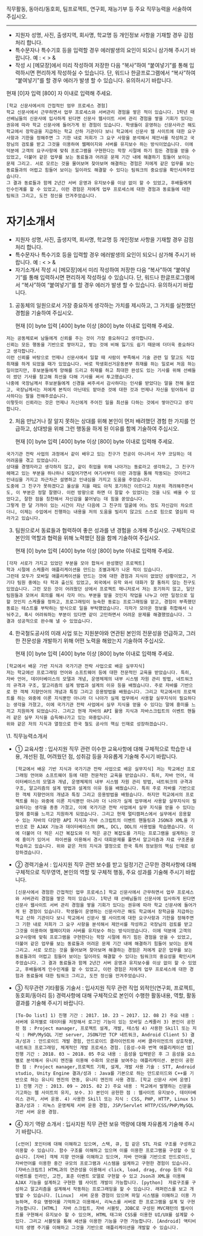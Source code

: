 직무활동, 동아리/동호회, 팀프로젝트, 연구회, 재능기부 등 주요 직무능력을 서술하여 주십시오.

***

- 지원자 성명, 사진, 출생지역, 회사명, 학교명 등 개인정보 사항을 기재할 경우 감점처리 합니다.
- 특수문자나 특수기호 등을 입력할 경우 에러발생의 요인이 되오니 삼가해 주시기 바랍니다. 예 : <  > &
- 작성 시 [메모장]에서 미리 작성하여 저장한 다음 “복사”하여 “붙여넣기”를 통해 입력하시면 편리하게 작성하실 수 있습니다. 
  단, 워드나 한글프로그램에서 “복사”하여 “붙여넣기”를 할 경우 에러가 발생 할 수 있습니다. 유의하시기 바랍니다.

현재 [0]자 입력 [800] 자 이내로 입력해 주세요.

```
[학교 신문사에서의 간접적인 엄무 프로세스 경험]
학교 신문사에서 근무하면서 업무 프로세스와 서버관리 경험을 쌓은 적이 있습니다. 1학년 때 선배님들의 신문사에 입사하게 된다면 신문사 웹사이트 서버 관리 경험을 쌓을 기회가 있다는 권유에 따라 학교 신문사에 들어가게 된 경험이 있습니다. 학생들이 운영하는 신문사라곤 해도 학교에서 장학금을 지급하는 학교 산하 기관이다 보니 학교에서 신문사 웹 사이트에 대한 요구사항과 기한을 정해주면 그 기한 내로 저희가 그 요구 사항을 분석해서 제안서를 작성하고 국장님의 검토를 받고 그것을 이용하여 웹페이지와 서버를 유지보수 하는 방식이었습니다. 이에 덕분에 고객의 요구사항에 맞춰 프로그램을 구현한다는 학창 시절에 하기 힘든 경험을 얻을 수 있었고, 더불어 같은 업무를 보는 동료들과 어려운 문제 기간 내에 해결하기 힘들어 보이는 문제 그리고. 서로 모르는 것을 물어보며 찾아보며 해결하는 경험은 저에게 같은 업무를 보는 동료들과의 어렵고 힘들어 보이는 일이라도 해결할 수 있다는 팀워크의 중요성을 확인시켜주었습니다.
그 결과 동료들과 함께 2년간 서버 운영과 유지보수를 이상 없이 할 수 있었고, 후배들에게 인수인계를 할 수 있었고, 이런 경험은 저에게 업무 프로세스에 대한 경험과 동료들에 대한 팀워크 그리고, 도전 정신을 안겨주었습니다.
```





# 자기소개서

- 지원자 성명, 사진, 출생지역, 회사명, 학교명 등 개인정보 사항을 기재할 경우 감점처리 합니다.
- 특수문자나 특수기호 등을 입력할 경우 에러발생의 요인이 되오니 삼가해 주시기 바랍니다. 예 : <  > &
- 자기소개서 작성 시 [메모장]에서 미리 작성하여 저장한 다음 “복사”하여 “붙여넣기”를 통해 입력하시면 편리하게 작성하실 수 있습니다. 
  단, 워드나 한글프로그램에서 “복사”하여 “붙여넣기”를 할 경우 에러가 발생 할 수 있습니다. 유의하시기 바랍니다.



1. 공동체의 일원으로서 가장 중요하게 생각하는 가치를 제시하고, 그 가치를 실천했던 경험을 기술하여 주십시오.

   현재 [0] byte 입력 [400] byte 이상 [800] byte 이내로 입력해 주세요.

```
저는 공동체로써 남들에게 신뢰를 주는 것이 가장 중요하다고 생각합니다.
신뢰는 모든 행동을 기반으로 쌓아지고, 쌓는 것에 비해 잃기도 쉽기 때문에 더더욱 중요하다고 생각합니다.
이런 신뢰를 바탕으로 언제나 신문사에서 일할 때 사람이 부족해서 기술 관련 일 말고도 직접 취재를 하게 되었을 때가 있었습니다. 바로 학생회선거운동본부 취재를 하는 일로써 처음 하는 일이었지만, 후보분들에게 양해를 드리고 취재를 하고 최대한 완성도 있는 기사를 위해 선배들이 썼던 기사를 참고해 최선을 다해 기사를 써서 투고했습니다.
나중에 국장님께서 후보분들에게 신경을 써주셔서 감사하다는 인사를 받았다는 말을 전해 들었고, 국장님께서는 저에게 본직이 아닌데도 맡아준 것에 대한 것과 언제나 자신을 믿어줘서 감사하다는 말을 전해주셨습니다.
이렇듯이 신뢰라는 것은 언제나 자신에게 주어진 일을 최선을 다하는 것에서 쌓아간다고 생각합니다.
```

2. 처음 만났거나 잘 알지 못하는 상대를 위해 본인이 먼저 배려했던 경험 한 가지를 언급하고, 상대방을 위해 그런 행동을 하게 된 이유를 함께 기술하여 주십시오. 

   현재 [0] byte 입력 [400] byte 이상 [800] byte 이내로 입력해 주세요.

```
국가기관 전락 사업의 과정에서 같이 배우고 있는 친구가 전공이 아니라서 자꾸 코딩하는 데 어려움을 겪고 있었습니다.
상대를 경쟁자라고 생각하지 않고, 같이 취업을 위해 나아가는 동료라고 생각하고, 그 친구가 헤매고 있는 부분을 하나하나 되짚어가면서 여기서부터 이런 과정을 통해 작동되는 것이라고 인내심을 가지고 차근차근 설명하고 인내심을 가지고 도움을 주었습니다. 
도중에 그 친구가 못하겠다고 울상을 지을 때도 아직 포기하긴 이르다고 차분히 격려해주면서도, 이 부분은 정말 잘했다. 이런 방향으로 하면 더 잘할 수 있었다는 것을 나도 배울 수 있었다고, 잘한 점을 칭찬해서 자신감을 불어넣는 데 힘을 쏟았습니다.
그렇게 한 달 가까이 있는 시간이 지난 다음에 그 친구의 얼굴에 어느 정도 자신감이 차오르더니, 이제는 수업에서 진행하는 내용을 저의 도움을 빌리지 않고도 스스로 힘으로 열심히 따라가고 있습니다.
```

3. 팀원으로서 동료들과 협력하여 좋은 성과를 낸 경험을 소개해 주십시오. 구체적으로 본인의 역할과 협력을 위해 노력했던 점을 함께 기술하여 주십시오.

   현재 [0] byte 입력 [400] byte 이상 [800] byte 이내로 입력해 주세요.

```
[각자 서로가 가지고 있었던 부분을 모아 합쳐서 완성했던 프로젝트]
학과 시절에 스케줄러 애플리케이션을 만드는 조별과제가 나온 적이 있습니다.
그런데 모두가 모바일 애플리케이션을 만드는 것에 대한 경험과 지식이 없었던 상황이었고, 거기다 팀원 중에는 타 학과 출신도 있었고, 외국에서 유학 와서 대화가 잘 통하지 않는 친구도 있었습니다. 그런 모든 것이 어려웠던 상에서 프로젝트 매니저로서 저는 포기하지 않고, 일단 팀원들과 모여서 회의를 해서 각자 어느 부분을 맡을 것인지 작업을 나누고 어떤 일정으로 일할 것인지 스케쥴을 정하고, 프로그래밍이 능숙한 동료는 프로그래밍을 맡고, 경험이 부족했던 동료는 테스트를 부탁하는 방식으로 일을 부탁했었습니다. 각자가 모아온 정보를 취합해서 나눠주고, 혹시 어려워하는 부분이 있다면 같이 고민하면서 어려운 문제를 해결했었습니다. 그 결과 성공적으로 완수해 낼 수 있었습니다.
```

4. 한국철도공사의 미래 사업 또는 지원분야와 연관된 본인의 전문성을 언급하고, 그러한 전문성을 개발하기 위해 어떤 노력을 해왔는지 기술하여 주십시오.

   현재 [0] byte 입력 [400] byte 이상 [800] byte 이내로 입력해 주세요.

```
[학교에서 배운 기반 지식과 국가기관 전락 사업으로 배운 실무지식]
저는 학교에선 프로그래밍 언어와 소프트웨어 등에 대한 전문적인 교육을 받았습니다. 특히, 자바 언어, 데이터베이스의 모델과 개념, 운영체제의 내부 시스템 자원 관리 방법, 네트워크의 규격과 구조, 알고리즘의 설계 방법과 설계의 이유 등을 배웠습니다. 주로 자바를 기반으로 한 객체 지향언어의 개념과 특징 그리고 응용방법을 배웠습니다. 그리고 학교에서의 프로젝트를 하는 와중에 이론 지식뿐만 아니라 더 나아가 실제 업무에서 사용할 실무지식이 필요하다는 생각을 가졌고, 이에 국가기관 전락 사업에서 실무 지식을 얻을 수 있다는 말에 흥미를 느끼고 지원하게 되었습니다. 그리고 현재 자바의 API 활용 지식과 자바스크립트의 이벤트 핸들러 같은 실무 지식을 습득해나가고 있는 와중입니다.
위와 같은 저의 지식과 열정으로 한국 철도 공사의 핵심 인재로 성장하겠습니다.
```





\1. 직무능력소개서

- ① 교육사항 : 입사지원 직무 관련 이수한 교육사항에 대해 구체적으로 학습한 내용, 개선된 점, 어려웠던 점, 성취감 등을 자유롭게 기술해 주시기 바랍니다.

  ```
  [학교에서 배운 기반 지식과 국가기관 전락 사업으로 배운 실무지식] 저는 학교에선 프로그래밍 언어와 소프트웨어 등에 대한 전문적인 교육을 받았습니다. 특히, 자바 언어, 데이터베이스의 모델과 개념, 운영체제의 내부 시스템 자원 관리 방법, 네트워크의 규격과 구조, 알고리즘의 설계 방법과 설계의 이유 등을 배웠습니다. 특히 주로 자바를 기반으로 한 객체 지향언어의 개념과 특징 그리고 응용방법을 배웠습니다. 하지만 학교에서의 프로젝트를 하는 와중에 이론 지식뿐만 아니라 더 나아가 실제 업무에서 사용할 실무지식이 필요하다는 생각을 종종 가졌고, 이에 국가기관 전락 사업에서 실무 지식을 얻을 수 있다는 말에 흥미를 느끼고 지원하게 되었습니다. 그리고 현재 멀티캠퍼스에서 실무에서 응용할 수 있는 자바의 다양한 API 지식과 자바 스크립트의 이벤트 핸들링과 JSON과 XML을 기반으로 한 AJAX 기능과 데이터베이스의 DML, DCL, DDL의 사용법을 학습했습니다. 이에 더불어 더 적은 시간 복잡도와 더 적은 공간 복잡도를 가지는 프로그램을 설계하는 것에 흥미가 있어서  파이썬을 이용해서 경시 대회문제를 풀면서 알고리즘과 자료 구조론을 학습하고 있습니다. 위와 같은 저의 지식과 열정으로 한국 특허 정보원의 핵심 인재로 성장하겠습니다.
  ```

  

- ② 경력기술서 : 입사지원 직무 관련 보수를 받고 일정기간 근무한 경력사항에 대해 구체적으로 직무영역, 본인의 역할 및 구체적 행동, 주요 성과를 기술해 주시기 바랍니다.

  ```
  [신문사에서 경험한 간접적인 업무 프로세스] 학교 신문사에서 근무하면서 업무 프로세스와 서버관리 경험을 쌓은 적이 있습니다. 1학년 때 선배님들의 신문사에 입사하게 된다면 신문사 웹사이트 서버 관리 경험을 쌓을 기회가 있다는 권유에 따라 학교 신문사에 들어가게 된 경험이 있습니다. 학생들이 운영하는 신문사라곤 해도 학교에서 장학금을 지급하는 학교 산하 기관이다 보니 학교에서 신문사 웹 사이트에 대한 요구사항과 기한을 정해주면 그 기한 내로 저희가 그 요구 사항을 분석해서 제안서를 작성하고 국장님의 검토를 받고 그것을 이용하여 웹페이지와 서버를 유지보수 하는 방식이었습니다. 이에 덕분에 고객의 요구사항에 맞춰 프로그램을 구현한다는 학창 시절에 하기 힘든 경험을 얻을 수 있었고, 더불어 같은 업무를 보는 동료들과 어려운 문제 기간 내에 해결하기 힘들어 보이는 문제 그리고. 서로 모르는 것을 물어보며 찾아보며 해결하는 경험은 저에게 같은 업무를 보는 동료들과의 어렵고 힘들어 보이는 일이라도 해결할 수 있다는 팀워크의 중요성을 확인시켜주었습니다. 그 결과 동료들과 함께 2년간 서버 운영과 유지보수를 이상 없이 할 수 있었고, 후배들에게 인수인계를 할 수 있었고, 이런 경험은 저에게 업무 프로세스에 대한 경험과 동료들에 대한 팀워크 그리고, 도전 정신을 안겨주었습니다.
  ```

- ③ 직무관련 기타활동 기술서 : 입사지원 직무 관련 직업 외적인(연구회, 프로젝트, 동호회/동아리 등) 경력사항에 대해 구체적으로 본인이 수행한 활동내용, 역할, 활동 결과를 기술해 주시기 바랍니다.

  ```
  [To-Do list] 1) 진행 기간 : 2017. 10. 23 ~ 2017. 12. 08 2) 주요 내용 : 서버에 유저별로 데이터를 저장해서 로그인 기능이 있는 모바일 스케줄러 3) 본인이 공헌한 점 : Project manager, 프로젝트 설계, 개발, 테스팅 4) 사용한 Skill 또는 지식 : PHP/MySQL 기반 server, JSON기반 TCP 네트워크, Android Client 5) 결과/성과 : 안드로이드 개발 경험, 안드로이드 클라이언트와 서버 클라이언트의 상호작용, 네트워크 프로그래밍, 체계적인 개발 프로세스 경험. [음성-수화 번역 애플리케이션 앱] 진행 기간 : 2018. 03 ~ 2018. 05 주요 내용 : 음성을 입력받은 후 그 음성을 요소별로 분석해서 유니티 엔진을 이용해 수화의 모션을 보여주는 애플리케이션. 본인이 공헌한 점 : Project manager,프로젝트 기획, 설계, 개발 사용 기술 : STT, Android studio, Unity Engine 결과/성과 : Java를 기본으로 하는 안드로이드와 C++를 기반으로 하는 유니티 엔진의 연동, 유니티 엔진의 사용 경험. [학교 신문사 서버 운영] 1) 진행 기간 : 2013. 09 ~ 2015. 02 2) 주요 내용 : 학교에서 발행하는 신문을 기고하는 웹 사이트의 유지, 보수. 3) 본인이 공헌한 점 : 웹사이트 유지보수, 데이터베이스 관리, 서버 운용. 4) 사용한 Skill 또는 지식 : CSS, PHP, HTTP, Linux 5) 결과/성과 : 리눅스 운영체제 서버 운용 경험, JSP/Servlet HTTP/CSS/PHP/MySQL 기반 서버 운용 경험.
  ```

  

- ④ 자기 역량 소개서 : 입사지원 직무 관련 보유 역량에 대해 자유롭게 기술해 주시기 바랍니다.

  ```
  [c언어] 포인터에 대해 이해하고 있으며, 스택, 큐, 힙 같은 STL 자료 구조를 구성하고 이용할 수 있습니다. 함수 구조를 이해하고 있으며 이를 이용한 프로그램을 구성할 수 있습니다. [자바] 객체 지향 언어를 이해하고 있으며, 자바 언어를 기반으로 안드로이드, 자바언어를 이용한 중간 규모의 프로그램과 시스템을 설계하고 구현한 경험이 있습니다. [자바스크립트] HTML과의 연관성을 이용해서 click, load, drag, drop 등의 주요 이벤트를 인라인, 고전, 표준 이벤트 모델로 구현할 수 있고 Json과 XML을 이용해 AJAX 기능을 설계하고 구현한 웹 사이트 개발이 가능합니다. [python]  자료구조를 구성하고 알고리즘을 설계해서 작동하는 프로그래밍을 할 수 있습니다. 래퍼런스를 보고 개발할 수 있습니다. [Linux]  서버 운용 경험이 있으며 파일 시스템을 이해하고 이용 가능하며, 주요 명령어를 기억하고 이용해서, 리눅스를 서버로 한 프로그램을 설계 및 구현 가능합니다. [HTML]  자바 스크립트, 자바 서블릿, JDBC로 구성된 MVC패턴의 웹사이트를 구현해서 유지보수 할 수 있으며, HTML 태그와 CSS를 이용한 UI/UX를 설계할 수 있다. 그리고 서블릿을 통해 세션을 이용한 기능을 구현 가능합니다. [Android] 액티비티의 생명 주기를 이해하고 그것을 기반으로 애플리케이션을 개발할 수 있습니다.
  ```
